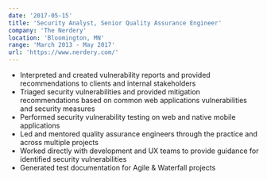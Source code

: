 ```yaml
---
date: '2017-05-15'
title: 'Security Analyst, Senior Quality Assurance Engineer'
company: 'The Nerdery'
location: 'Bloomington, MN'
range: 'March 2013 - May 2017'
url: 'https://www.nerdery.com/'
---
```


- Interpreted and created vulnerability reports and provided recommendations to clients and internal stakeholders
- Triaged security vulnerabilities and provided mitigation recommendations based on common web applications vulnerabilities and security measures
- Performed security vulnerability testing on web and native mobile applications
- Led and mentored quality assurance engineers through the practice and across multiple projects
- Worked directly with development and UX teams to provide guidance for identified security vulnerabilities
- Generated test documentation for Agile & Waterfall projects
